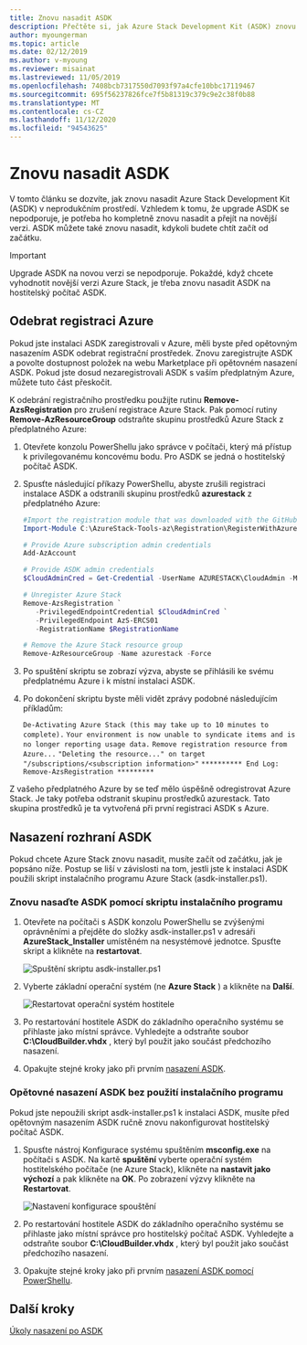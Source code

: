 ```yaml
---
title: Znovu nasadit ASDK
description: Přečtěte si, jak Azure Stack Development Kit (ASDK) znovu nasadit.
author: myoungerman
ms.topic: article
ms.date: 02/12/2019
ms.author: v-myoung
ms.reviewer: misainat
ms.lastreviewed: 11/05/2019
ms.openlocfilehash: 7408bcb7317550d7093f97a4cfe10bbc17119467
ms.sourcegitcommit: 695f56237826fce7f5b81319c379c9e2c38f0b88
ms.translationtype: MT
ms.contentlocale: cs-CZ
ms.lasthandoff: 11/12/2020
ms.locfileid: "94543625"
---
```

# <a name="redeploy-the-asdk"></a>Znovu nasadit ASDK
V tomto článku se dozvíte, jak znovu nasadit Azure Stack Development Kit (ASDK) v neprodukčním prostředí. Vzhledem k tomu, že upgrade ASDK se nepodporuje, je potřeba ho kompletně znovu nasadit a přejít na novější verzi. ASDK můžete také znovu nasadit, kdykoli budete chtít začít od začátku.

> [!IMPORTANT]
> Upgrade ASDK na novou verzi se nepodporuje. Pokaždé, když chcete vyhodnotit novější verzi Azure Stack, je třeba znovu nasadit ASDK na hostitelský počítač ASDK.

## <a name="remove-azure-registration"></a>Odebrat registraci Azure 
Pokud jste instalaci ASDK zaregistrovali v Azure, měli byste před opětovným nasazením ASDK odebrat registrační prostředek. Znovu zaregistrujte ASDK a povolte dostupnost položek na webu Marketplace při opětovném nasazení ASDK. Pokud jste dosud nezaregistrovali ASDK s vaším předplatným Azure, můžete tuto část přeskočit.

K odebrání registračního prostředku použijte rutinu **Remove-AzsRegistration** pro zrušení registrace Azure Stack. Pak pomocí rutiny **Remove-AzResourceGroup** odstraňte skupinu prostředků Azure Stack z předplatného Azure:

1. Otevřete konzolu PowerShellu jako správce v počítači, který má přístup k privilegovanému koncovému bodu. Pro ASDK se jedná o hostitelský počítač ASDK.

2. Spusťte následující příkazy PowerShellu, abyste zrušili registraci instalace ASDK a odstranili skupinu prostředků **azurestack** z předplatného Azure:

   ```powershell    
   #Import the registration module that was downloaded with the GitHub tools
   Import-Module C:\AzureStack-Tools-az\Registration\RegisterWithAzure.psm1

   # Provide Azure subscription admin credentials
   Add-AzAccount

   # Provide ASDK admin credentials
   $CloudAdminCred = Get-Credential -UserName AZURESTACK\CloudAdmin -Message "Enter the cloud domain credentials to access the privileged endpoint"

   # Unregister Azure Stack
   Remove-AzsRegistration `
      -PrivilegedEndpointCredential $CloudAdminCred `
      -PrivilegedEndpoint AzS-ERCS01
      -RegistrationName $RegistrationName

   # Remove the Azure Stack resource group
   Remove-AzResourceGroup -Name azurestack -Force
   ```

3. Po spuštění skriptu se zobrazí výzva, abyste se přihlásili ke svému předplatnému Azure i k místní instalaci ASDK.
4. Po dokončení skriptu byste měli vidět zprávy podobné následujícím příkladům:

    `De-Activating Azure Stack (this may take up to 10 minutes to complete).` `Your environment is now unable to syndicate items and is no longer reporting usage data.`
    `Remove registration resource from Azure...`
    `"Deleting the resource..." on target "/subscriptions/<subscription information>"`
    `********** End Log: Remove-AzsRegistration *********`



Z vašeho předplatného Azure by se teď mělo úspěšně odregistrovat Azure Stack. Je taky potřeba odstranit skupinu prostředků azurestack. Tato skupina prostředků je ta vytvořená při první registraci ASDK s Azure.

## <a name="deploy-the-asdk"></a>Nasazení rozhraní ASDK
Pokud chcete Azure Stack znovu nasadit, musíte začít od začátku, jak je popsáno níže. Postup se liší v závislosti na tom, jestli jste k instalaci ASDK použili skript instalačního programu Azure Stack (asdk-installer.ps1).

### <a name="redeploy-the-asdk-using-the-installer-script"></a>Znovu nasaďte ASDK pomocí skriptu instalačního programu
1. Otevřete na počítači s ASDK konzolu PowerShellu se zvýšenými oprávněními a přejděte do složky asdk-installer.ps1 v adresáři **AzureStack_Installer** umístěném na nesystémové jednotce. Spusťte skript a klikněte na **restartovat**.

   ![Spuštění skriptu asdk-installer.ps1](media/asdk-redeploy/1.png)

2. Vyberte základní operační systém (ne **Azure Stack** ) a klikněte na **Další**.

   ![Restartovat operační systém hostitele](media/asdk-redeploy/2.png)

3. Po restartování hostitele ASDK do základního operačního systému se přihlaste jako místní správce. Vyhledejte a odstraňte soubor **C:\CloudBuilder.vhdx** , který byl použit jako součást předchozího nasazení.

4. Opakujte stejné kroky jako při prvním [nasazení ASDK](asdk-install.md).

### <a name="redeploy-the-asdk-without-using-the-installer"></a>Opětovné nasazení ASDK bez použití instalačního programu
Pokud jste nepoužili skript asdk-installer.ps1 k instalaci ASDK, musíte před opětovným nasazením ASDK ručně znovu nakonfigurovat hostitelský počítač ASDK.

1. Spusťte nástroj Konfigurace systému spuštěním **msconfig.exe** na počítači s ASDK. Na kartě **spuštění** vyberte operační systém hostitelského počítače (ne Azure Stack), klikněte na **nastavit jako výchozí** a pak klikněte na **OK**. Po zobrazení výzvy klikněte na **Restartovat**.

      ![Nastavení konfigurace spouštění](media/asdk-redeploy/4.png)

2. Po restartování hostitele ASDK do základního operačního systému se přihlaste jako místní správce pro hostitelský počítač ASDK. Vyhledejte a odstraňte soubor **C:\CloudBuilder.vhdx** , který byl použit jako součást předchozího nasazení.

3. Opakujte stejné kroky jako při prvním [nasazení ASDK pomocí PowerShellu](asdk-deploy-powershell.md).


## <a name="next-steps"></a>Další kroky
[Úkoly nasazení po ASDK](asdk-post-deploy.md)




